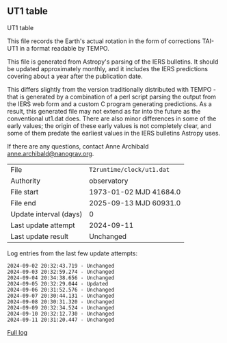 
## UT1 table

UT1 table

This file records the Earth's actual rotation in the form of
corrections TAI-UT1 in a format readable by TEMPO.

This file is generated from Astropy's parsing of the IERS
bulletins. It should be updated approximately monthly, and it
includes the IERS predictions covering about a year after the
publication date.

This differs slightly from the version traditionally distributed
with TEMPO - that is generated by a combination of a perl script
parsing the output from the IERS web form and a custom C program
generating predictions. As a result, this generated file may not
extend as far into the future as the conventional ut1.dat does.
There are also minor differences in some of the early values; the
origin of these early values is not completely clear, and some of
them predate the earliest values in the IERS bulletins Astropy uses.

If there are any questions, contact Anne Archibald
<anne.archibald@nanograv.org>.

|     |     |
|:--- |:--- |
| File | `T2runtime/clock/ut1.dat` |
| Authority | observatory |
| File start | 1973-01-02 MJD 41684.0 |
| File end | 2025-09-13 MJD 60931.0 |
| Update interval (days) | 0 |
| Last update attempt | 2024-09-11 |
| Last update result | Unchanged |

Log entries from the last few update attempts:
```
2024-09-02 20:32:43.719 - Unchanged
2024-09-03 20:32:59.274 - Unchanged
2024-09-04 20:34:38.656 - Unchanged
2024-09-05 20:32:29.044 - Updated
2024-09-06 20:31:52.576 - Unchanged
2024-09-07 20:30:44.131 - Unchanged
2024-09-08 20:30:31.320 - Unchanged
2024-09-09 20:32:34.524 - Unchanged
2024-09-10 20:32:12.730 - Unchanged
2024-09-11 20:31:20.447 - Unchanged
```
[Full log](https://raw.githubusercontent.com/ipta/pulsar-clock-corrections/main/log/T2runtime/clock/ut1.dat.log)
